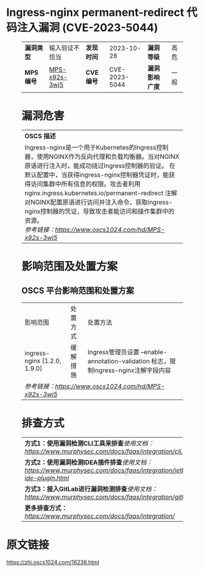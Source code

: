 # Ingress-nginx permanent-redirect 代码注入漏洞 (CVE-2023-5044)
<figure class="wp-block-table">
    <table>
        <tbody>
        <tr>
            <td><strong>漏洞类型</strong></td>
            <td>输入验证不恰当</td>
            <td><strong>发现时间</strong></td>
            <td>2023-10-26</td>
            <td><strong>漏洞等级</strong></td>
            <td>高危</td>
        </tr>
        <tr>
            <td><strong>MPS编号</strong></td>
            <td><a href="https://www.oscs1024.com/hd/MPS-x92s-3wj5">MPS-x92s-3wj5</a></td>
            <td><strong>CVE编号</strong></td>
            <td>CVE-2023-5044</td>
            <td><strong>漏洞影响广度</strong></td>
            <td>一般</td>
        </tr>
        </tbody>
    </table>
</figure>


<figure class="wp-block-table">
    <h1 class="wp-block-heading">漏洞危害</h1>
    <table>
        <tbody>
        <tr>
            <td><strong>OSCS 描述</strong></td>
        </tr>
        <tr>
            <td>Ingress-nginx是一个用于Kubernetes的Ingress控制器，使用NGINX作为反向代理和负载均衡器。当对NGINX原语进行注入时，能成功绕过Ingress控制器的验证。
在默认配置中，当获得ingress-nginx控制器凭证时，能获得访问集群中所有信息的权限。攻击者利用 nginx.ingress.kubernetes.io/permanent-redirect 注解对NGINX配置原语进行访问并注入命令，获取ingress-nginx控制器的凭证，导致攻击者能访问和操作集群中的资源。
<br><em>参考链接：<a
                    href="https://www.oscs1024.com/hd/MPS-x92s-3wj5">https://www.oscs1024.com/hd/MPS-x92s-3wj5</a></em>
            </td>
        </tr>
        </tbody>
    </table>
</figure>


<figure class="wp-block-table alignleft">
    <h1 class="wp-block-heading">影响范围及处置方案</h1>
    <h2 class="wp-block-heading"><strong>OSCS</strong> <strong>平台影响范围和处置方案</strong></h2>
    <table>
        <tbody>
        <tr>
            <td>影响范围</td>
            <td>处置方式</td>
            <td>处置方法</td>
        </tr>
        <tr><td rowspan="1">ingress-nginx [1.2.0, 1.9.0]</td><td>缓解措施</td><td>Ingress管理员设置 –enable-annotation-validation 标志，限制ingress-nginx注解字段内容</td></tr>
        <tr>
            <td colspan="3"><em>参考链接：</em><em><a
                    href="https://www.oscs1024.com/hd/MPS-x92s-3wj5">https://www.oscs1024.com/hd/MPS-x92s-3wj5</a></em></td>
        </tr>
        </tbody>
    </table>
</figure>


<figure class="wp-block-table">
    <h1 class="wp-block-heading">排查方式</h1>
    <table>
        <tbody>
        <tr>
            <td><strong>方式1：使用漏洞检测CLI工具来排查</strong><em>使用文档：<a
                    href="https://www.murphysec.com/docs/faqs/integration/cli.html">https://www.murphysec.com/docs/faqs/integration/cli.html</a></em>
            </td>
        </tr>
        <tr>
            <td><strong>方式2：使用漏洞检测IDEA插件排查</strong><em>使用文档：<a
                    href="https://www.murphysec.com/docs/faqs/integration/jetbrains-ide-plugin.html">https://www.murphysec.com/docs/faqs/integration/jetbrains-ide-plugin.html</a></em>
            </td>
        </tr>
        <tr>
            <td><strong>方式3：接入GitLab进行漏洞检测排查</strong><em>使用文档：<a
                    href="https://www.murphysec.com/docs/faqs/integration/gitlab.html">https://www.murphysec.com/docs/faqs/integration/gitlab.html</a></em>
            </td>
        </tr>
        <tr>
            <td><strong>更多排查方式：</strong><em><a
                    href="https://www.murphysec.com/docs/faqs/integration/">https://www.murphysec.com/docs/faqs/integration/</a></em>
            </td>
        </tr>
        </tbody>
    </table>
</figure>
<h1>原文链接</h1>
<p><a href="https://zhi.oscs1024.com/16238.html">https://zhi.oscs1024.com/16238.html</a></p>